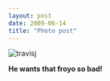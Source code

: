 ```yaml
---
layout: post
date: 2009-06-14
title: "Photo post"
---
```

![travisj](/images/757e7ebd6fc3e9b79aa33cae6805cc767b82e5900d09cba2199e493d750d8f60.jpg)

<b>He wants that froyo so bad!</b>